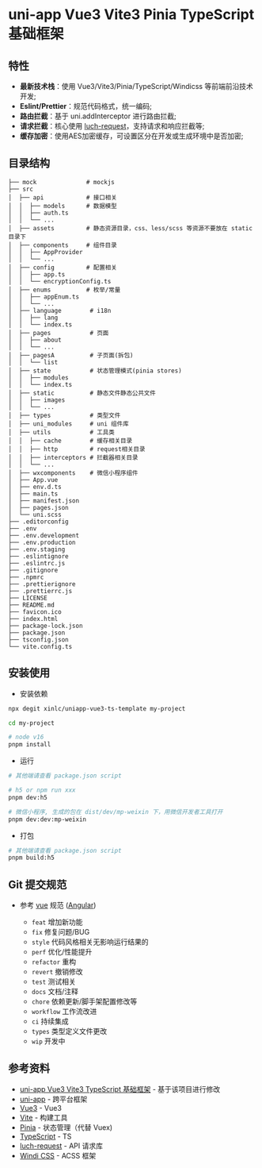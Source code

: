 uni-app Vue3 Vite3 Pinia TypeScript 基础框架
===

## 特性

- **最新技术栈**：使用 Vue3/Vite3/Pinia/TypeScript/Windicss 等前端前沿技术开发;
- **Eslint/Prettier**：规范代码格式，统一编码;
- **路由拦截**：基于 uni.addInterceptor 进行路由拦截;
- **请求拦截**：核心使用 [luch-request](https://github.com/lei-mu/luch-request)，支持请求和响应拦截等;
- **缓存加密**：使用AES加密缓存，可设置区分在开发或生成环境中是否加密;

## 目录结构

```shell
├── mock              # mockjs
├── src
│  ├── api            # 接口相关
│  │  ├── models      # 数据模型
│  │  ├── auth.ts
│  │  └── ...
│  ├── assets         # 静态资源目录，css、less/scss 等资源不要放在 static 目录下
│  ├── components     # 组件目录
│  │  ├── AppProvider
│  │  └── ...
│  ├── config         # 配置相关
│  │  ├── app.ts
│  │  └── encryptionConfig.ts
│  ├── enums          # 枚举/常量
│  │  ├── appEnum.ts
│  │  └── ...
│  ├── language        # i18n
│  │  ├── lang
│  │  └── index.ts
│  ├── pages           # 页面
│  │  ├── about
│  │  └── ...
│  ├── pagesA          # 子页面(拆包)
│  │  └── list
│  ├── state           # 状态管理模式(pinia stores)
│  │  ├── modules
│  │  └── index.ts
│  ├── static          # 静态文件静态公共文件
│  │  ├── images
│  │  └── ...
│  ├── types           # 类型文件
│  ├── uni_modules     # uni 组件库
│  ├── utils           # 工具类
│  │  ├── cache        # 缓存相关目录
│  │  ├── http         # request相关目录
│  │  ├── interceptors # 拦截器相关目录
│  │  └── ...
│  ├── wxcomponents    # 微信小程序组件
│  ├── App.vue
│  ├── env.d.ts
│  ├── main.ts
│  ├── manifest.json
│  ├── pages.json
│  └── uni.scss
├── .editorconfig
├── .env
├── .env.development
├── .env.production
├── .env.staging
├── .eslintignore
├── .eslintrc.js
├── .gitignore
├── .npmrc
├── .prettierignore
├── .prettierrc.js
├── LICENSE
├── README.md
├── favicon.ico
├── index.html
├── package-lock.json
├── package.json
├── tsconfig.json
└── vite.config.ts

```

## 安装使用

- 安装依赖

```bash
npx degit xinlc/uniapp-vue3-ts-template my-project

cd my-project

# node v16
pnpm install
```

- 运行

```bash
# 其他端请查看 package.json script

# h5 or npm run xxx
pnpm dev:h5

# 微信小程序, 生成的包在 dist/dev/mp-weixin 下，用微信开发者工具打开
pnpm dev:dev:mp-weixin
```

- 打包

```bash
# 其他端请查看 package.json script
pnpm build:h5
```

## Git 提交规范

- 参考 [vue](https://github.com/vuejs/vue/blob/dev/.github/COMMIT_CONVENTION.md) 规范 ([Angular](https://github.com/conventional-changelog/conventional-changelog/tree/master/packages/conventional-changelog-angular))

  - `feat` 增加新功能
  - `fix` 修复问题/BUG
  - `style` 代码风格相关无影响运行结果的
  - `perf` 优化/性能提升
  - `refactor` 重构
  - `revert` 撤销修改
  - `test` 测试相关
  - `docs` 文档/注释
  - `chore` 依赖更新/脚手架配置修改等
  - `workflow` 工作流改进
  - `ci` 持续集成
  - `types` 类型定义文件更改
  - `wip` 开发中
  
## 参考资料

- [uni-app Vue3 Vite3 TypeScript 基础框架](https://gitee.com/h_mo/uniapp-vue3-vite3-ts-template) - 基于该项目进行修改
- [uni-app](https://github.com/dcloudio/uni-app) - 跨平台框架
- [Vue3](https://github.com/vuejs/) - Vue3
- [Vite](https://github.com/vitejs/vite) - 构建工具
- [Pinia](https://github.com/vuejs/pinia) - 状态管理（代替 Vuex)
- [TypeScript](https://github.com/microsoft/TypeScript) - TS
- [luch-request](https://github.com/lei-mu/luch-request) - API 请求库
- [Windi CSS](https://github.com/windicss/windicss) - ACSS 框架
